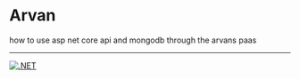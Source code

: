 # Arvan

how to use asp net core api and mongodb through the arvans paas



---

[![.NET](https://github.com/hrsh/Arvan/actions/workflows/dotnet.yml/badge.svg)](https://github.com/hrsh/Arvan/actions/workflows/dotnet.yml)
